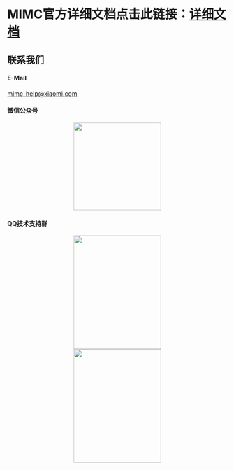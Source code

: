 # MIMC官方详细文档点击此链接：[详细文档](https://admin.mimc.chat.xiaomi.net/docs/0402-ios.html)

## 联系我们

#### E-Mail

mimc-help@xiaomi.com

#### 微信公众号

<div align="center"><img width="200" height="200" src="https://admin.mimc.chat.xiaomi.net/docs/img-folder/MIMC-Official-Accounts.jpg"/></div>

#### QQ技术支持群

<div align="center"><img width="200" height="260" src="https://admin.mimc.chat.xiaomi.net/docs/img-folder/MIMC-QQGroup.png"/></div>

<div align="center"><img width="200" height="260" src="https://admin.mimc.chat.xiaomi.net/docs/img-folder/MIMC-QQGroup2.jpeg"/></div>

